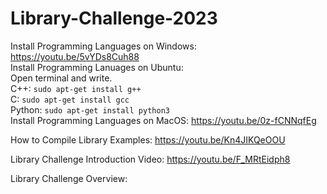 # Library-Challenge-2023

Install Programming Languages on Windows: https://youtu.be/5vYDs8Cuh88  
Install Programming Lanuages on Ubuntu:  
          Open terminal and write.  
          C++: ```sudo apt-get install g++```  
          C: ```sudo apt-get install gcc```  
          Python: ```sudo apt-get install python3```  
Install Programming Languages on MacOS: https://youtu.be/0z-fCNNqfEg  

How to Compile Library Examples: https://youtu.be/Kn4JIKQeOOU  

Library Challenge Introduction Video: https://youtu.be/F_MRtEidph8   

Library Challenge Overview:
